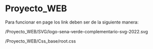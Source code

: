 # Proyecto_WEB

Para funcionar en page los link deben ser de la siguiente manera:

/Proyecto_WEB/SVG/logo-sena-verde-complementario-svg-2022.svg

/Proyecto_WEB/Css_base/root.css